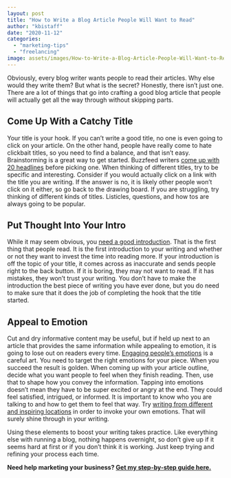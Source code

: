 ```yaml
---
layout: post
title: "How to Write a Blog Article People Will Want to Read"
author: "kbistaff"
date: "2020-11-12"
categories: 
  - "marketing-tips"
  - "freelancing"
image: assets/images/How-to-Write-a-Blog-Article-People-Will-Want-to-Read.jpg
---
```


Obviously, every blog writer wants people to read their articles. Why else would they write them? But what is the secret? Honestly, there isn’t just one. There are a lot of things that go into crafting a good blog article that people will actually get all the way through without skipping parts.

## Come Up With a Catchy Title

Your title is your hook. If you can’t write a good title, no one is even going to click on your article. On the other hand, people have really come to hate clickbait titles, so you need to find a balance, and that isn’t easy. Brainstorming is a great way to get started. Buzzfeed writers [come up with 20 headlines](https://www.podium.com/article/how-to-drive-website-traffic/) before picking one. When thinking of different titles, try to be specific and interesting. Consider if you would actually click on a link with the title you are writing. If the answer is no, it is likely other people won’t click on it either, so go back to the drawing board. If you are struggling, try thinking of different kinds of titles. Listicles, questions, and how tos are always going to be popular.

## Put Thought Into Your Intro

While it may seem obvious, you [need a good introduction](https://expresswriters.com/how-to-write-a-killer-blog-intro/). That is the first thing that people read. It is the first introduction to your writing and whether or not they want to invest the time into reading more. If your introduction is off the topic of your title, it comes across as inaccurate and sends people right to the back button. If it is boring, they may not want to read. If it has mistakes, they won’t trust your writing. You don’t have to make the introduction the best piece of writing you have ever done, but you do need to make sure that it does the job of completing the hook that the title started.

## Appeal to Emotion

Cut and dry informative content may be useful, but if held up next to an article that provides the same information while appealing to emotion, it is going to lose out on readers every time. [Engaging people’s emotions](https://courses.lumenlearning.com/boundless-communications/chapter/emotional-appeals/) is a careful art. You need to target the right emotions for your piece. When you succeed the result is golden. When coming up with your article outline, decide what you want people to feel when they finish reading. Then, use that to shape how you convey the information. Tapping into emotions doesn’t mean they have to be super excited or angry at the end. They could feel satisfied, intrigued, or informed. It is important to know who you are talking to and how to get them to feel that way. Try [writing from different and inspiring locations](https://whenyouwrite.com/places-to-write/) in order to invoke your own emotions. That will surely shine through in your writing.

Using these elements to boost your writing takes practice. Like everything else with running a blog, nothing happens overnight, so don’t give up if it seems hard at first or if you don’t think it is working. Just keep trying and refining your process each time.

**Need help marketing your business? [Get my step-by-step guide here.](https://go.katebagoy.com/ebook)**
